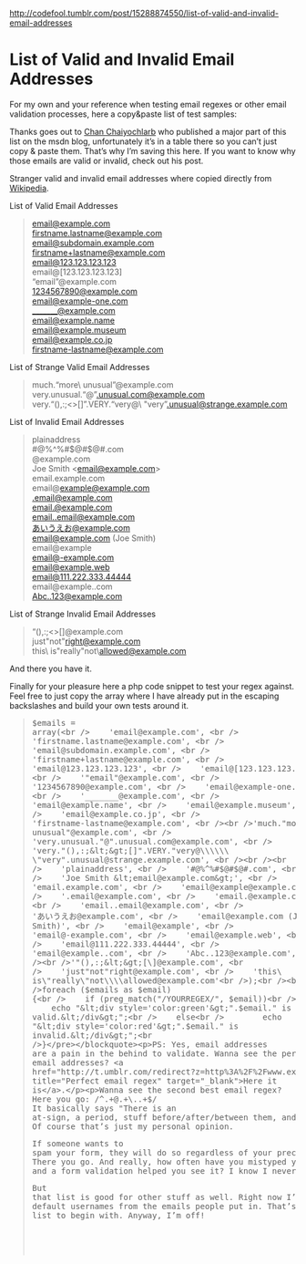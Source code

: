 <a href="http://codefool.tumblr.com/post/15288874550/list-of-valid-and-invalid-email-addresses">http://codefool.tumblr.com/post/15288874550/list-of-valid-and-invalid-email-addresses</a><div id="articleHeader"><h1>List of Valid and Invalid Email Addresses</h1></div>
                <p>For my own and your reference when testing email regexes or other email validation processes, here a copy&paste list of test samples:</p><p>Thanks goes out to <a href="http://t.umblr.com/redirect?z=http%3A%2F%2Fblogs.msdn.com%2Fb%2Ftesting123%2Farchive%2F2009%2F02%2F05%2Femail-address-test-cases.aspx&t=YmQ0YWFmMmI5MzA4MDdlZjMxODc3NjhhNzlhMGY1NjhhOTkwMzRiZixzS2NBRnVTRg%3D%3D&b=t%3A3n2j0txgPIgW_ci_2-45eA&p=http%3A%2F%2Fcodefool.tumblr.com%2Fpost%2F15288874550%2Flist-of-valid-and-invalid-email-addresses&m=1" title="Chan Chaiyochlarb" target="_blank">Chan Chaiyochlarb</a> who published a major part of this list on the msdn  blog, unfortunately it’s in a table there so you can’t just copy &  paste them. That’s why I’m saving this here. If you want to know why  those emails are valid or invalid, check out his post.</p><p>Stranger valid and invalid email addresses where copied directly from <a href="http://t.umblr.com/redirect?z=http%3A%2F%2Fen.wikipedia.org%2Fwiki%2FEmail_address%23Valid_email_addresses&t=Nzk3YjU4ZjY4NzNkM2IyOGY5MzMzMzc3OTMxMGYwYTcxMGZiNGEyYyxzS2NBRnVTRg%3D%3D&b=t%3A3n2j0txgPIgW_ci_2-45eA&p=http%3A%2F%2Fcodefool.tumblr.com%2Fpost%2F15288874550%2Flist-of-valid-and-invalid-email-addresses&m=1" title="Valid Email Addresses" target="_blank">Wikipedia</a>.</p><p>List of Valid Email Addresses</p><blockquote><p>email@example.com<br />firstname.lastname@example.com<br />email@subdomain.example.com<br />firstname+lastname@example.com<br />email@123.123.123.123<br />email@[123.123.123.123]<br />“email”@example.com<br />1234567890@example.com<br />email@example-one.com<br />_______@example.com<br />email@example.name<br />email@example.museum<br />email@example.co.jp<br />firstname-lastname@example.com</p></blockquote><p>List of Strange Valid Email Addresses</p><blockquote><p>much.“more\ unusual”@example.com<br />very.unusual.“@”.unusual.com@example.com<br />very.“(),:;&lt;&gt;[]”.VERY.“very@\\ "very”.unusual@strange.example.com</p></blockquote><p>List of Invalid Email Addresses</p><blockquote><p>plainaddress<br />#@%^%#$@#$@#.com<br />@example.com<br />Joe Smith &lt;email@example.com&gt;<br />email.example.com<br />email@example@example.com<br />.email@example.com<br />email.@example.com<br />email..email@example.com<br />あいうえお@example.com<br />email@example.com (Joe Smith)<br />email@example<br />email@-example.com<br />email@example.web<br />email@111.222.333.44444<br />email@example..com<br />Abc..123@example.com</p></blockquote><p>List of Strange Invalid Email Addresses</p><blockquote><p>“(),:;&lt;&gt;[\]@example.com<br />just"not"right@example.com<br />this\ is"really"not\allowed@example.com</p></blockquote><p>And there you have it.</p><p>Finally for your pleasure here a php code snippet to test your regex against. Feel free to just copy the array where I have already put in the escaping backslashes and build your own tests around it.</p><blockquote><pre>$emails = array(<br />    'email@example.com', <br />    'firstname.lastname@example.com', <br />    'email@subdomain.example.com', <br />    'firstname+lastname@example.com', <br />    'email@123.123.123.123', <br />    'email@[123.123.123.123]', <br />    '"email"@example.com', <br />    '1234567890@example.com', <br />    'email@example-one.com', <br />    '_______@example.com', <br />    'email@example.name', <br />    'email@example.museum', <br />    'email@example.co.jp', <br />    'firstname-lastname@example.com', <br /><br />'much."more\ unusual"@example.com', <br />    'very.unusual."@".unusual.com@example.com', <br />    'very."(),:;&lt;&gt;[]".VERY."very@\\\\\\ \"very".unusual@strange.example.com', <br /><br /><br />    'plainaddress', <br />    '#@%^%#$@#$@#.com', <br />    '@example.com', <br />    'Joe Smith &lt;email@example.com&gt;', <br />    'email.example.com', <br />    'email@example@example.com', <br />    '.email@example.com', <br />    'email.@example.com', <br />    'email..email@example.com', <br />    'あいうえお@example.com', <br />    'email@example.com (Joe Smith)', <br />    'email@example', <br />    'email@-example.com', <br />    'email@example.web', <br />    'email@111.222.333.44444', <br />    'email@example..com', <br />    'Abc..123@example.com', <br /><br />'"(),:;&lt;&gt;[\]@example.com', <br />    'just"not"right@example.com', <br />    'this\ is\"really\"not\\\\allowed@example.com'<br />);<br /><br />foreach ($emails as $email) {<br />    if (preg_match("/YOURREGEX/", $email))<br />        echo "&lt;div style='color:green'&gt;".$email." is valid.&lt;/div&gt;";<br />    else<br />        echo "&lt;div style='color:red'&gt;".$email." is invalid.&lt;/div&gt;";<br />}</pre></blockquote><p>PS: Yes, email addresses are a pain in the behind to validate. Wanna see the perfect regex for email addresses? <a href="http://t.umblr.com/redirect?z=http%3A%2F%2Fwww.ex-parrot.com%2Fpdw%2FMail-RFC822-Address.html&t=NzNlODFlNjE1ZTZkYTIzZjE4MzhlMGY1ZmZmN2VhYjJjYjFmMDI1NSxzS2NBRnVTRg%3D%3D&b=t%3A3n2j0txgPIgW_ci_2-45eA&p=http%3A%2F%2Fcodefool.tumblr.com%2Fpost%2F15288874550%2Flist-of-valid-and-invalid-email-addresses&m=1" title="Perfect email regex" target="_blank">Here it is</a>.</p><p>Wanna see the second best email regex? Here you go: /^.+@.+\..+$/<br />It basically says "There is an at-sign, a period, stuff before/after/between them, and no line breaks.” Of course that’s just my personal opinion.</p><p>If someone wants to spam your form, they will do so regardless of your precious regex. president@whitehouse.gov - There you go. And really, how often have you mistyped your email address and a form validation helped you see it? I know I never have.</p><p>But that list is good for other stuff as well. Right now I’m generating default usernames from the emails people put in. That’s why I made that list to begin with. Anyway, I’m off!</p>
                
              